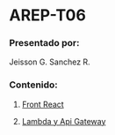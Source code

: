 # AREP-T06

### Presentado por:

Jeisson G. Sanchez R.

### Contenido:

1. [Front React](https://github.com/JaySanchez0/AREP-T06-FRONT)


2. [Lambda y Api Gateway](https://github.com/JaySanchez0/AREP-T06-LAMBDA)

